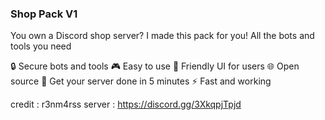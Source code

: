 ### Shop Pack V1
You own a Discord shop server? I made this pack for you! All the bots and tools you need


🔒 Secure bots and tools
🎮 Easy to use
💬 Friendly UI for users
🌐 Open source
🔄 Get your server done in 5 minutes
⚡ Fast and working

credit : r3nm4rss
server : https://discord.gg/3XkqpjTpjd
